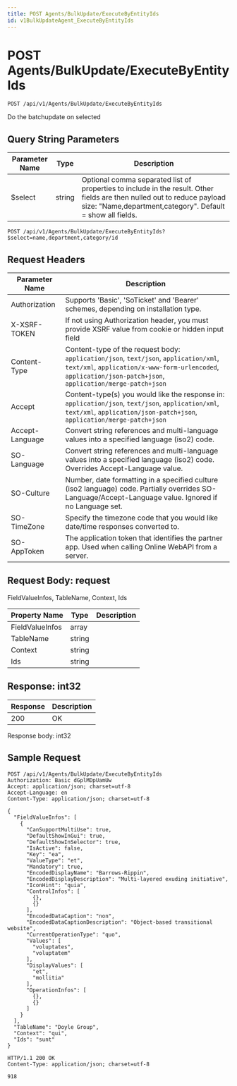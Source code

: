 ```yaml
---
title: POST Agents/BulkUpdate/ExecuteByEntityIds
id: v1BulkUpdateAgent_ExecuteByEntityIds
---
```


# POST Agents/BulkUpdate/ExecuteByEntityIds

```http
POST /api/v1/Agents/BulkUpdate/ExecuteByEntityIds
```

Do the batchupdate on selected







## Query String Parameters

| Parameter Name | Type |  Description |
|----------------|------|--------------|
| $select | string |  Optional comma separated list of properties to include in the result. Other fields are then nulled out to reduce payload size: "Name,department,category". Default = show all fields. |

```http
POST /api/v1/Agents/BulkUpdate/ExecuteByEntityIds?$select=name,department,category/id
```


## Request Headers

| Parameter Name | Description |
|----------------|-------------|
| Authorization  | Supports 'Basic', 'SoTicket' and 'Bearer' schemes, depending on installation type. |
| X-XSRF-TOKEN   | If not using Authorization header, you must provide XSRF value from cookie or hidden input field |
| Content-Type | Content-type of the request body: `application/json`, `text/json`, `application/xml`, `text/xml`, `application/x-www-form-urlencoded`, `application/json-patch+json`, `application/merge-patch+json` |
| Accept         | Content-type(s) you would like the response in: `application/json`, `text/json`, `application/xml`, `text/xml`, `application/json-patch+json`, `application/merge-patch+json` |
| Accept-Language | Convert string references and multi-language values into a specified language (iso2) code. |
| SO-Language | Convert string references and multi-language values into a specified language (iso2) code. Overrides Accept-Language value. |
| SO-Culture | Number, date formatting in a specified culture (iso2 language) code. Partially overrides SO-Language/Accept-Language value. Ignored if no Language set. |
| SO-TimeZone | Specify the timezone code that you would like date/time responses converted to. |
| SO-AppToken | The application token that identifies the partner app. Used when calling Online WebAPI from a server. |

## Request Body: request  

FieldValueInfos, TableName, Context, Ids 

| Property Name | Type |  Description |
|----------------|------|--------------|
| FieldValueInfos | array |  |
| TableName | string |  |
| Context | string |  |
| Ids | string |  |


## Response: int32



| Response | Description |
|----------------|-------------|
| 200 | OK |

Response body: int32


## Sample Request

```http!
POST /api/v1/Agents/BulkUpdate/ExecuteByEntityIds
Authorization: Basic dGplMDpUamUw
Accept: application/json; charset=utf-8
Accept-Language: en
Content-Type: application/json; charset=utf-8

{
  "FieldValueInfos": [
    {
      "CanSupportMultiUse": true,
      "DefaultShowInGui": true,
      "DefaultShowInSelector": true,
      "IsActive": false,
      "Key": "ea",
      "ValueType": "et",
      "Mandatory": true,
      "EncodedDisplayName": "Barrows-Rippin",
      "EncodedDisplayDescription": "Multi-layered exuding initiative",
      "IconHint": "quia",
      "ControlInfos": [
        {},
        {}
      ],
      "EncodedDataCaption": "non",
      "EncodedDataCaptionDescription": "Object-based transitional website",
      "CurrentOperationType": "quo",
      "Values": [
        "voluptates",
        "voluptatem"
      ],
      "DisplayValues": [
        "et",
        "mollitia"
      ],
      "OperationInfos": [
        {},
        {}
      ]
    }
  ],
  "TableName": "Doyle Group",
  "Context": "qui",
  "Ids": "sunt"
}
```

```http_
HTTP/1.1 200 OK
Content-Type: application/json; charset=utf-8

918
```